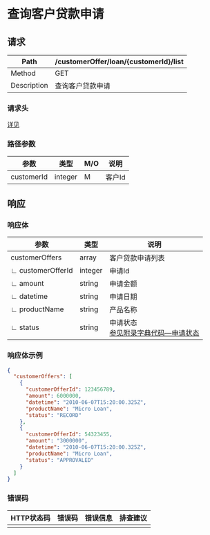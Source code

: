 # 查询客户贷款申请

## 请求

| Path        | /customerOffer/loan/{customerId}/list |
| ----------- | ------------------------------------- |
| Method      | GET                                   |
| Description | 查询客户贷款申请                      |

### 请求头

[详见](../header.md)

### 路径参数

| 参数       | 类型    | M/O  | 说明   |
| ---------- | ------- | ---- | ------ |
| customerId | integer | M    | 客户Id |

## 响应

### 响应体

| 参数              | 类型    | 说明                                                         |
| ----------------- | ------- | ------------------------------------------------------------ |
| customerOffers    | array   | 客户贷款申请列表                                             |
| ∟ customerOfferId | integer | 申请Id                                                       |
| ∟ amount          | string  | 申请金额                                                     |
| ∟ datetime        | string  | 申请日期                                                     |
| ∟ productName     | string  | 产品名称                                                     |
| ∟ status          | string  | 申请状态<br />[参见附录字典代码—申请状态](../appendices/dictionary_code.md) |

### 响应体示例

```json
{
  "customerOffers": [
    {
      "customerOfferId": 123456789,
      "amount": 6000000,
      "datetime": "2010-06-07T15:20:00.325Z",
      "productName": "Micro Loan",
      "status": "RECORD"
    },
    {
      "customerOfferId": 54323455,
      "amount": "3000000",
      "datetime": "2010-06-07T15:20:00.325Z",
      "productName": "Micro Loan",
      "status": "APPROVALED"
    }
  ]
}
```

### 错误码

| HTTP状态码 | 错误码 | 错误信息 | 排查建议 |
| ---------- | ------ | -------- | -------- |
|            |        |          |          |

